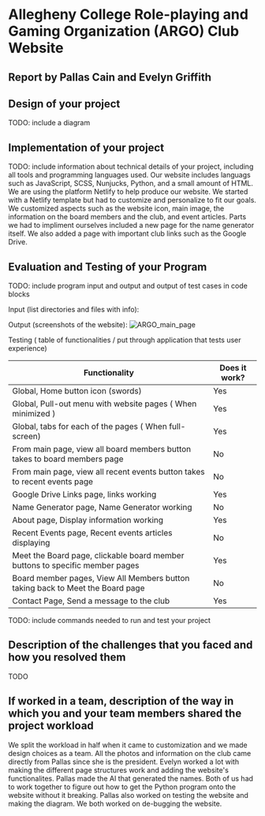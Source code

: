# Allegheny College Role-playing and Gaming Organization (ARGO) Club Website
## Report by Pallas Cain and Evelyn Griffith

## Design of your project
TODO: include a diagram

## Implementation of your project
TODO: include information about technical details of your project, including all tools and programming languages used.
Our website includes languags such as JavaScript, SCSS, Nunjucks, Python, and a small amount of HTML. We are using the platform Netlify to help produce our website. We started with a Netlify template but had to customize and personalize to fit our goals. We customized aspects such as the website icon, main image, the information on the board members and the club, and event articles. Parts we had to impliment ourselves included a new page for the name generator itself. We also added a page with important club links such as the Google Drive.

## Evaluation and Testing of your Program
TODO: include program input and output and output of test cases in code blocks

Input (list directories and files with info):

Output (screenshots of the website):
![ARGO_main_page](../images/crabbot_one.jpg)



Testing ( table of functionalities / put through application that tests user experience)

| Functionality                                                                  | Does it work? |
|--------------------------------------------------------------------------------|---------------|
| Global, Home button icon (swords)                                              | Yes           |
| Global, Pull-out menu with website pages ( When minimized )                    | Yes           |
| Global, tabs for each of the pages ( When full-screen)                         | Yes           |
| From main page, view all board members button takes to board members page      | No            |
| From main page, view all recent events button takes to recent events page      | No            |
| Google Drive Links page, links working                                         | Yes           |
| Name Generator page, Name Generator working                                    | No            |
| About page, Display information working                                        | Yes           |
| Recent Events page, Recent events articles displaying                          | No            |
| Meet the Board page, clickable board member buttons to specific member pages   | Yes           |
| Board member pages, View All Members button taking back to Meet the Board page | No            |
| Contact Page, Send a message to the club                                       | Yes           |


TODO: include commands needed to run and test your project

## Description of the challenges that you faced and how you resolved them
TODO

## If worked in a team, description of the way in which you and your team members shared the project workload
We split the workload in half when it came to customization and we made design choices as a team. All the photos and information on the club came directly from Pallas since she is the president. Evelyn worked a lot with making the different page structures work and adding the website's functionalites. Pallas made the AI that generated the names. Both of us had to work together to figure out how to get the Python program onto the website without it breaking. Pallas also worked on testing the website and making the diagram. We both worked on de-bugging the website.
